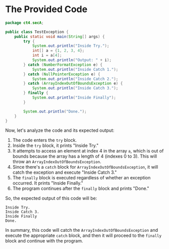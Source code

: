 # The Provided Code

```java
package ct4.secA;

public class TestException {
    public static void main(String[] args) {
        try {
            System.out.println("Inside Try.");
            int[] a = {1, 2, 3, 4};
            int i = a[4];
            System.out.println("Output: " + i);
        } catch (NumberFormatException e) {
            System.out.println("Inside Catch 1.");
        } catch (NullPointerException e) {
            System.out.println("Inside Catch 2.");
        } catch (ArrayIndexOutOfBoundsException e) {
            System.out.println("Inside Catch 3.");
        } finally {
            System.out.println("Inside Finally");
        }

        System.out.println("Done.");
    }
}
```

Now, let's analyze the code and its expected output:

1. The code enters the `try` block.
2. Inside the `try` block, it prints "Inside Try."
3. It attempts to access an element at index 4 in the array `a`, which is out of bounds because the array has a length of 4 (indexes 0 to 3). This will throw an `ArrayIndexOutOfBoundsException`.
4. Since there's a `catch` block for `ArrayIndexOutOfBoundsException`, it will catch the exception and execute "Inside Catch 3."
5. The `finally` block is executed regardless of whether an exception occurred. It prints "Inside Finally."
6. The program continues after the `finally` block and prints "Done."

So, the expected output of this code will be:

```plaintext
Inside Try.
Inside Catch 3.
Inside Finally
Done.
```

In summary, this code will catch the `ArrayIndexOutOfBoundsException` and execute the appropriate `catch` block, and then it will proceed to the `finally` block and continue with the program.
